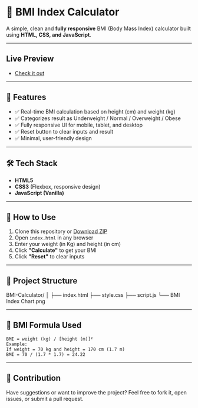 # 🧮 BMI Index Calculator

A simple, clean and **fully responsive** BMI (Body Mass Index) calculator built using **HTML, CSS, and JavaScript**.

---

## Live Preview

- [Check it out](https://aman-shahi-dev.github.io/bmi-index-calculator-responsive/)

---

## 🚀 Features

- ✅ Real-time BMI calculation based on height (cm) and weight (kg)
- ✅ Categorizes result as Underweight / Normal / Overweight / Obese
- ✅ Fully responsive UI for mobile, tablet, and desktop
- ✅ Reset button to clear inputs and result
- ✅ Minimal, user-friendly design

---

## 🛠️ Tech Stack

- **HTML5**
- **CSS3** (Flexbox, responsive design)
- **JavaScript (Vanilla)**

---

## 🔧 How to Use

1. Clone this repository or [Download ZIP](https://github.com/aman-shahi-dev/bmi-index-calculator/archive/refs/heads/main.zip)
2. Open `index.html` in any browser
3. Enter your weight (in Kg) and height (in cm)
4. Click **"Calculate"** to get your BMI
5. Click **"Reset"** to clear inputs

---

## 📂 Project Structure

BMI-Calculator/
│
├── index.html
├── style.css
├── script.js
└── BMI Index Chart.png

---

## 🧠 BMI Formula Used

```text
BMI = weight (kg) / [height (m)]²
Example:
If weight = 70 kg and height = 170 cm (1.7 m)
BMI = 70 / (1.7 * 1.7) = 24.22
```

---

## 🙌 Contribution
Have suggestions or want to improve the project?
Feel free to fork it, open issues, or submit a pull request.
